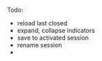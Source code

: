 Todo:
  - reload last closed
  - expand, collapse indicators
  - save to activated session
  - rename session
  -  
